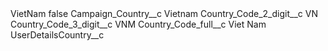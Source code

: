<?xml version="1.0" encoding="UTF-8"?>
<CustomMetadata xmlns="http://soap.sforce.com/2006/04/metadata" xmlns:xsi="http://www.w3.org/2001/XMLSchema-instance" xmlns:xsd="http://www.w3.org/2001/XMLSchema">
    <label>VietNam</label>
    <protected>false</protected>
    <values>
        <field>Campaign_Country__c</field>
        <value xsi:type="xsd:string">Vietnam</value>
    </values>
    <values>
        <field>Country_Code_2_digit__c</field>
        <value xsi:type="xsd:string">VN</value>
    </values>
    <values>
        <field>Country_Code_3_digit__c</field>
        <value xsi:type="xsd:string">VNM</value>
    </values>
    <values>
        <field>Country_Code_full__c</field>
        <value xsi:type="xsd:string">Viet Nam</value>
    </values>
    <values>
        <field>UserDetailsCountry__c</field>
        <value xsi:nil="true"/>
    </values>
</CustomMetadata>
